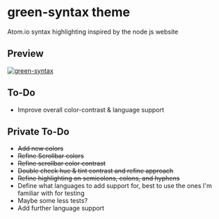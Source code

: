 # green-syntax theme

Atom.io syntax highlighting inspired by the node js website

## Preview

[![green-syntax](http://i.imgur.com/MAvc7NK.png)](https://atom.io/packages/green-syntax)

## To-Do

* Improve overall color-contrast & language support


## Private To-Do
- ~~Add new colors~~
- ~~Refine Scrollbar colors~~
- ~~Refine scrollbar color contrast~~
- ~~Double check hue & tint contrast and refine approach~~
-  ~~Refine highlighting on semicolons, colons, and hyphens~~
- Define what languages to add support for, best to use the ones I'm familiar with for testing
- Maybe some less tests?
-  Add further language support
